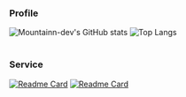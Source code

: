 ### Profile
![Mountainn-dev's GitHub stats](https://github-readme-stats.vercel.app/api?username=mountainn-dev&show_icons=true&theme=default)
![Top Langs](https://github-readme-stats.vercel.app/api/top-langs/?username=mountainn-dev&layout=compact&theme=default)
<br><br>
### Service
[![Readme Card](https://github-readme-stats.vercel.app/api/pin/?username=mountainn-dev&repo=busing&theme=default)](https://github.com/mountainn-dev/busing)
[![Readme Card](https://github-readme-stats.vercel.app/api/pin/?username=circleon&repo=CircleOnMobile&theme=default)](https://github.com/circleon/CircleOnMobile)
<!-- 
**mountainn-dev/mountainn-dev** is a ✨ _special_ ✨ repository because its `README.md` (this file) appears on your GitHub profile.

Here are some ideas to get you started:

- 🔭 I’m currently working on ...
- 🌱 I’m currently learning ...
- 👯 I’m looking to collaborate on ...
- 🤔 I’m looking for help with ...
- 💬 Ask me about ...
- 📫 How to reach me: ...
- 😄 Pronouns: ...
- ⚡ Fun fact: ... -->

